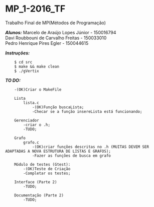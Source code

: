 # MP_1-2016_TF
Trabalho Final de MP(Métodos de Programação)  

***Alunos:***
Marcelo de Araújo Lopes Júnior - 150016794  
Davi Roubbouni de Carvalho Freitas - 150033010  
Pedro Henrique Pires Egler - 150044615  

***Instruções:***
```
	$ cd src
	$ make && make clean
	$ ./gVertix
```

***TO DO:***
```
	-(OK)Criar o MakeFile

	Lista
  		lista.c
    		-(OK)Função buscaLista;
    		-Checar se a função insereLista está funcionando;

    Gerenciador
    	-criar o .h;
    	-TUDO;

    Grafo
    	grafo.c
    		-(OK)criar funções descritas no .h (MUITAS DEVEM SER ADAPTADAS A NOVA ESTRUTURA DE LISTAS E GRAFOS);
            -Fazer as funções de busca em grafo

    Módulo de testes (Gtest):
        -(OK)Teste de Criação
    	-Completar os testes;

    Interface (Parte 2)
    	-TUDO;

    Documentação (Parte 2)
    	-TUDO;
```

